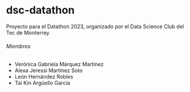 # dsc-datathon
Proyecto para el Datathon 2023, organizado por el Data Science Club del Tec de Monterrey.

###### Miembros

- Verónica Gabriela Márquez Martínez
- Alexa Jeressi Martínez Soto
- León Hernández Robles
- Tai Kin Argüello García